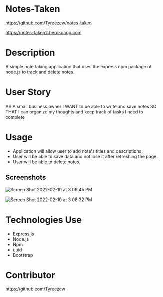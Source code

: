 # Notes-Taken

https://github.com/Tyreezew/notes-taken


https://notes-taken2.herokuapp.com

# Description 
A simple note taking application that uses the express npm package of node.js to track and delete notes.

# User Story
AS A small business owner
I WANT to be able to write and save notes
SO THAT I can organize my thoughts and keep track of tasks I need to complete

# Usage
- Application will allow user to add note's titles and descriptions.
- User will be able to save data and not lose it after refreshing the page.
- User will be able to delete notes.

## Screenshots

![Screen Shot 2022-02-10 at 3 06 45 PM](https://user-images.githubusercontent.com/43646678/153496669-6186ed59-9e28-4dec-9b90-9b61c271b606.png)

![Screen Shot 2022-02-10 at 3 08 32 PM](https://user-images.githubusercontent.com/43646678/153496683-e84d30a4-40fd-476a-90ec-d1aeb57e6add.png)

# Technologies Use
- Express.js
- Node.js
- Npm
- uuid
- Bootstrap

# Contributor
https://github.com/Tyreezew
